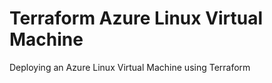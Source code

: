 # Terraform Azure Linux Virtual Machine

Deploying an Azure Linux Virtual Machine using Terraform


